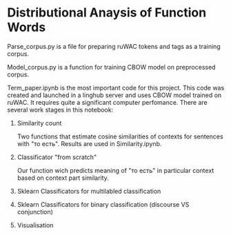 # Distributional Anaysis of Function Words

Parse_corpus.py is a file for preparing ruWAC tokens and tags as a training corpus.

Model_corpus.py is a function for training CBOW model on preprocessed corpus.

Term_paper.ipynb is the most important code for this project. This code was created and launched in a linghub server and uses CBOW model trained on ruWAC. It requires quite a significant computer perfomance.
There are several work stages in this notebook:

1. Similarity count

    Two functions that estimate cosine similarities of contexts for sentences with "то есть". Results are used in Similarity.ipynb.

2. Classificator "from scratch"

    Our function wich predicts meaning of "то есть" in particular context based on context part similarity.

3. Sklearn Classificators for multilabled classification

4. Sklearn Classificators for binary classification (discourse VS conjunction)

5. Visualisation
